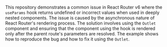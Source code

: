 This repository demonstrates a common issue in React Router v6 where the `useParams` hook returns undefined or incorrect values when used in deeply nested components. The issue is caused by the asynchronous nature of React Router's rendering process. The solution involves using the `Outlet` component and ensuring that the component using the hook is rendered only after the parent route's parameters are resolved. The example shows how to reproduce the bug and how to fix it using the `Outlet`.